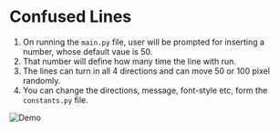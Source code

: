 
# Confused Lines

1. On running the ```main.py``` file, user will be prompted for inserting a number, whose default vaue is 50.
2. That number will define how many time the line with run.
3. The lines can turn in all 4 directions and can move 50 or 100 pixel randomly.
4. You can change the directions, message, font-style etc, form the ```constants.py``` file.

![Demo](https://github.com/aps08/py25/assets/confusedlines.gif)